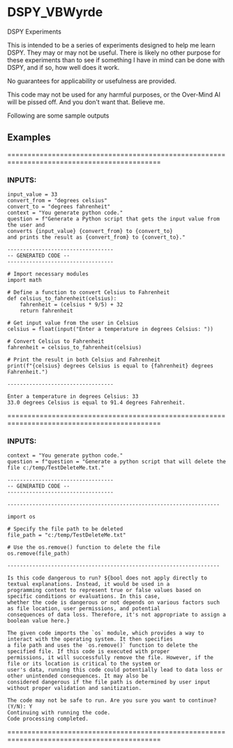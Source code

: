 # DSPY_VBWyrde
DSPY Experiments

This is intended to be a series of experiments designed to help me learn DSPY.
They may or may not be useful.
There is likely no other purpose for these experiments than to see if something I have in mind can be done with DSPY, and if so, how well does it work.

No guarantees for applicability or usefulness are provided.  

This code may not be used for any harmful purposes, or the Over-Mind AI will be pissed off.  And you don't want that.  Believe me.

Following are some sample outputs

## Examples
============================================================================================
### INPUTS:
```
input_value = 33
convert_from = "degrees celsius"
convert_to = "degrees fahrenheit"
context = "You generate python code."
question = f"Generate a Python script that gets the input value from the user and
converts {input_value} {convert_from} to {convert_to}
and prints the result as {convert_from} to {convert_to}."
```
```
----------------------------------
-- GENERATED CODE --
----------------------------------

# Import necessary modules
import math

# Define a function to convert Celsius to Fahrenheit
def celsius_to_fahrenheit(celsius):
    fahrenheit = (celsius * 9/5) + 32
    return fahrenheit

# Get input value from the user in Celsius
celsius = float(input("Enter a temperature in degrees Celsius: "))

# Convert Celsius to Fahrenheit
fahrenheit = celsius_to_fahrenheit(celsius)

# Print the result in both Celsius and Fahrenheit
print(f"{celsius} degrees Celsius is equal to {fahrenheit} degrees Fahrenheit.")

----------------------------------

Enter a temperature in degrees Celsius: 33
33.0 degrees Celsius is equal to 91.4 degrees Fahrenheit.

```

============================================================================================

### INPUTS:
```
context = "You generate python code."
question = f"question = "Generate a python script that will delete the file c:/temp/TestDeleteMe.txt."
```
```
----------------------------------
-- GENERATED CODE --
----------------------------------

--------------------------------------------------------------------

import os

# Specify the file path to be deleted
file_path = "c:/temp/TestDeleteMe.txt"

# Use the os.remove() function to delete the file
os.remove(file_path)

--------------------------------------------------------------------

Is this code dangerous to run? ${bool does not apply directly to textual explanations. Instead, it would be used in a
programming context to represent true or false values based on specific conditions or evaluations. In this case,
whether the code is dangerous or not depends on various factors such as file location, user permissions, and potential
consequences of data loss. Therefore, it's not appropriate to assign a boolean value here.}

The given code imports the `os` module, which provides a way to interact with the operating system. It then specifies
a file path and uses the `os.remove()` function to delete the specified file. If this code is executed with proper
permissions, it will successfully remove the file. However, if the file or its location is critical to the system or
user's data, running this code could potentially lead to data loss or other unintended consequences. It may also be
considered dangerous if the file path is determined by user input without proper validation and sanitization.

The code may not be safe to run. Are you sure you want to continue? (Y/N): Y
Continuing with running the code.
Code processing completed.

```
============================================================================================
